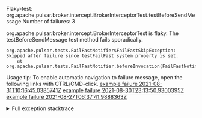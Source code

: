         
Flaky-test: org.apache.pulsar.broker.intercept.BrokerInterceptorTest.testBeforeSendMessage
Number of failures: 3

org.apache.pulsar.broker.intercept.BrokerInterceptorTest is flaky. The testBeforeSendMessage test method fails sporadically.

```
org.apache.pulsar.tests.FailFastNotifier$FailFastSkipException: Skipped after failure since testFailFast system property is set.
	at org.apache.pulsar.tests.FailFastNotifier.beforeInvocation(FailFastNotifier.java:88)

```

Usage tip: To enable automatic navigation to failure message, open the following links with CTRL/CMD-click.
[example failure 2021-08-31T10:16:45.0385741Z](https://github.com/apache/pulsar/runs/3471501156?check_suite_focus=true#step:10:2601)
[example failure 2021-08-30T23:13:50.9300395Z](https://github.com/apache/pulsar/runs/3467152431?check_suite_focus=true#step:9:1921)
[example failure 2021-08-27T06:37:41.9888363Z](https://github.com/apache/pulsar/runs/3440411059?check_suite_focus=true#step:9:3839)


<details>
<summary>Full exception stacktrace</summary>
<code><pre>
org.apache.pulsar.tests.FailFastNotifier$FailFastSkipException: Skipped after failure since testFailFast system property is set.
	at org.apache.pulsar.tests.FailFastNotifier.beforeInvocation(FailFastNotifier.java:88)

</pre></code>
</details>

